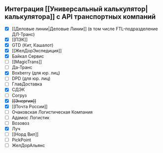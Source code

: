 ## Интеграция [[Универсальный калькулятор|калькулятора]] с API транспортных компаний
- [x] [[Деловые линии|Деловые Линии]] (в том числе FTL-подразделение ДЛ-Транс) 
- [x] [[ПЭК]]
- [x] GTD (Кит, Кашалот)
- [x] [[ЖелДорЭкспедиция]]
- [x] Байкал Сервис
- [ ] [[MagicTrans]]
- [ ] Да-Транс
- [x] Boxberry (для юр. лиц)
- [ ] DPD (для юр. лиц)
- [ ] ГлавДоставка
- [x] СДЭК
- [ ] Согруз
- [x] ~~[[Энергия]]~~
- [x] [[Почта России]]
- [ ] Очаковская Логистическая Компания
- [ ] Адамос Логистик
- [ ] Возовоз
- [x] Луч
- [ ] [[Норд Вил]]
- [ ] PickPoint
- [ ] ЖелДорАльянс